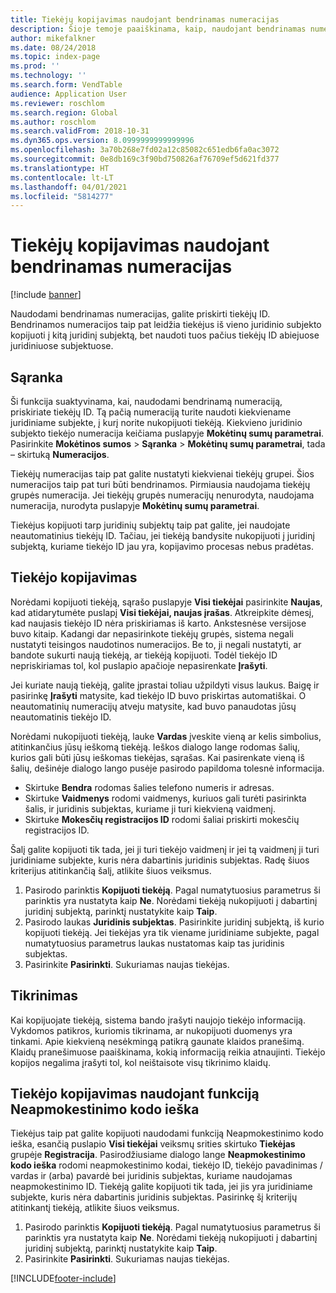 ```yaml
---
title: Tiekėjų kopijavimas naudojant bendrinamas numeracijas
description: Šioje temoje paaiškinama, kaip, naudojant bendrinamas numeracijas, tiekėją nukopijuoti į kitą juridinį subjektą, bet išlaikyti tą patį tiekėjo ID.
author: mikefalkner
ms.date: 08/24/2018
ms.topic: index-page
ms.prod: ''
ms.technology: ''
ms.search.form: VendTable
audience: Application User
ms.reviewer: roschlom
ms.search.region: Global
ms.author: roschlom
ms.search.validFrom: 2018-10-31
ms.dyn365.ops.version: 8.0999999999999996
ms.openlocfilehash: 3a70b268e7fd02a12c85082c651edb6fa0ac3072
ms.sourcegitcommit: 0e8db169c3f90bd750826af76709ef5d621fd377
ms.translationtype: HT
ms.contentlocale: lt-LT
ms.lasthandoff: 04/01/2021
ms.locfileid: "5814277"
---
```

# <a name="copy-vendors-by-using-shared-number-sequences"></a>Tiekėjų kopijavimas naudojant bendrinamas numeracijas

[!include [banner](../includes/banner.md)]

Naudodami bendrinamas numeracijas, galite priskirti tiekėjų ID. Bendrinamos numeracijos taip pat leidžia tiekėjus iš vieno juridinio subjekto kopijuoti į kitą juridinį subjektą, bet naudoti tuos pačius tiekėjų ID abiejuose juridiniuose subjektuose.

## <a name="setup"></a>Sąranka

Ši funkcija suaktyvinama, kai, naudodami bendrinamą numeraciją, priskiriate tiekėjų ID. Tą pačią numeraciją turite naudoti kiekviename juridiniame subjekte, į kurį norite nukopijuoti tiekėją. Kiekvieno juridinio subjekto tiekėjo numeracija keičiama puslapyje **Mokėtinų sumų parametrai**. Pasirinkite **Mokėtinos sumos** \> **Sąranka** \> **Mokėtinų sumų parametrai**, tada – skirtuką **Numeracijos**.

Tiekėjų numeracijas taip pat galite nustatyti kiekvienai tiekėjų grupei. Šios numeracijos taip pat turi būti bendrinamos. Pirmiausia naudojama tiekėjų grupės numeracija. Jei tiekėjų grupės numeracijų nenurodyta, naudojama numeracija, nurodyta puslapyje **Mokėtinų sumų parametrai**.

Tiekėjus kopijuoti tarp juridinių subjektų taip pat galite, jei naudojate neautomatinius tiekėjų ID. Tačiau, jei tiekėją bandysite nukopijuoti į juridinį subjektą, kuriame tiekėjo ID jau yra, kopijavimo procesas nebus pradėtas.

## <a name="copy-a-vendor"></a>Tiekėjo kopijavimas

Norėdami kopijuoti tiekėją, sąrašo puslapyje **Visi tiekėjai** pasirinkite **Naujas**, kad atidarytumėte puslapį **Visi tiekėjai, naujas įrašas**. Atkreipkite dėmesį, kad naujasis tiekėjo ID nėra priskiriamas iš karto. Ankstesnėse versijose buvo kitaip. Kadangi dar nepasirinkote tiekėjų grupės, sistema negali nustatyti teisingos naudotinos numeracijos. Be to, ji negali nustatyti, ar bandote sukurti naują tiekėją, ar tiekėją kopijuoti. Todėl tiekėjo ID nepriskiriamas tol, kol puslapio apačioje nepasirenkate **Įrašyti**.

Jei kuriate naują tiekėją, galite įprastai toliau užpildyti visus laukus. Baigę ir pasirinkę **Įrašyti** matysite, kad tiekėjo ID buvo priskirtas automatiškai. O neautomatinių numeracijų atveju matysite, kad buvo panaudotas jūsų neautomatinis tiekėjo ID.

Norėdami nukopijuoti tiekėją, lauke **Vardas** įveskite vieną ar kelis simbolius, atitinkančius jūsų ieškomą tiekėją. Ieškos dialogo lange rodomas šalių, kurios gali būti jūsų ieškomas tiekėjas, sąrašas. Kai pasirenkate vieną iš šalių, dešinėje dialogo lango pusėje pasirodo papildoma tolesnė informacija.

- Skirtuke **Bendra** rodomas šalies telefono numeris ir adresas.
- Skirtuke **Vaidmenys** rodomi vaidmenys, kuriuos gali turėti pasirinkta šalis, ir juridinis subjektas, kuriame ji turi kiekvieną vaidmenį.
- Skirtuke **Mokesčių registracijos ID** rodomi šaliai priskirti mokesčių registracijos ID.

Šalį galite kopijuoti tik tada, jei ji turi tiekėjo vaidmenį ir jei tą vaidmenį ji turi juridiniame subjekte, kuris nėra dabartinis juridinis subjektas. Radę šiuos kriterijus atitinkančią šalį, atlikite šiuos veiksmus.

1. Pasirodo parinktis **Kopijuoti tiekėją**. Pagal numatytuosius parametrus ši parinktis yra nustatyta kaip **Ne**. Norėdami tiekėją nukopijuoti į dabartinį juridinį subjektą, parinktį nustatykite kaip **Taip**. 
2. Pasirodo laukas **Juridinis subjektas**. Pasirinkite juridinį subjektą, iš kurio kopijuoti tiekėją. Jei tiekėjas yra tik viename juridiniame subjekte, pagal numatytuosius parametrus laukas nustatomas kaip tas juridinis subjektas.
3. Pasirinkite **Pasirinkti**. Sukuriamas naujas tiekėjas.

## <a name="validation"></a>Tikrinimas

Kai kopijuojate tiekėją, sistema bando įrašyti naujojo tiekėjo informaciją. Vykdomos patikros, kuriomis tikrinama, ar nukopijuoti duomenys yra tinkami. Apie kiekvieną nesėkmingą patikrą gaunate klaidos pranešimą. Klaidų pranešimuose paaiškinama, kokią informaciją reikia atnaujinti. Tiekėjo kopijos negalima įrašyti tol, kol neištaisote visų tikrinimo klaidų.

## <a name="copy-a-vendor-by-using-the-tax-exempt-number-search-feature"></a>Tiekėjo kopijavimas naudojant funkciją Neapmokestinimo kodo ieška

Tiekėjus taip pat galite kopijuoti naudodami funkciją Neapmokestinimo kodo ieška, esančią puslapio **Visi tiekėjai** veiksmų srities skirtuko **Tiekėjas** grupėje **Registracija**. Pasirodžiusiame dialogo lange **Neapmokestinimo kodo ieška** rodomi neapmokestinimo kodai, tiekėjo ID, tiekėjo pavadinimas / vardas ir (arba) pavardė bei juridinis subjektas, kuriame naudojamas neapmokestinimo ID. Tiekėją galite kopijuoti tik tada, jei jis yra juridiniame subjekte, kuris nėra dabartinis juridinis subjektas. Pasirinkę šį kriterijų atitinkantį tiekėją, atlikite šiuos veiksmus.

1. Pasirodo parinktis **Kopijuoti tiekėją**. Pagal numatytuosius parametrus ši parinktis yra nustatyta kaip **Ne**. Norėdami tiekėją nukopijuoti į dabartinį juridinį subjektą, parinktį nustatykite kaip **Taip**.
2. Pasirinkite **Pasirinkti**. Sukuriamas naujas tiekėjas.


[!INCLUDE[footer-include](../../includes/footer-banner.md)]